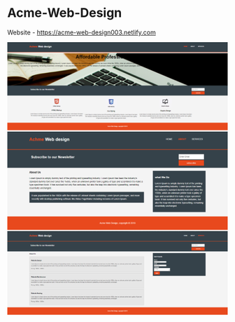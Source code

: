 # Acme-Web-Design
Website - https://acme-web-design003.netlify.com


 
![](design/home-page.PNG)
![](design/about-page.PNG)
![](design/services-page.PNG)
